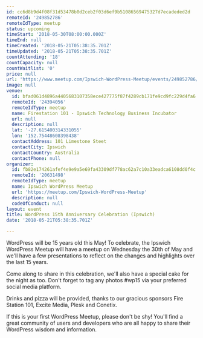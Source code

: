 ```yaml
---
id: cc6d8b9d4f08f31d53478b0d2ceb2f03d6ef9b51086569475327d7ecadeded2d
remoteId: '249852786'
remoteIdType: meetup
status: upcoming
timeStart: '2018-05-30T08:00:00.000Z'
timeEnd: null
timeCreated: '2018-05-21T05:38:35.701Z'
timeUpdated: '2018-05-21T05:38:35.701Z'
countAttending: '18'
countCapacity: null
countWaitlist: '0'
price: null
url: 'https://www.meetup.com/Ipswich-WordPress-Meetup/events/249852786/'
image: null
venue:
  id: bfad061d4896a4405683107358ece427775f87f4289cb171fe9cd9fc229d4fa6
  remoteId: '24394056'
  remoteIdType: meetup
  name: Firestation 101 - Ipswich Technology Business Incubator
  url: null
  description: null
  lat: '-27.615400314331055'
  lon: '152.75448608398438'
  contactAddress: 101 Limestone Steet
  contactCity: Ipswich
  contactCountry: Australia
  contactPhone: null
organizer:
  id: fb82e174261afef4e9e9a5e69fa43309df778ac62a7c10a33eadca6108dd0f4c
  remoteId: '20631498'
  remoteIdType: meetup
  name: Ipswich WordPress Meetup
  url: 'https://meetup.com/Ipswich-WordPress-Meetup'
  description: null
  codeOfConduct: null
layout: event
title: WordPress 15th Anniversary Celebration (Ipswich)
date: '2018-05-21T05:38:35.701Z'

---
```

<p>WordPress will be 15 years old this May! To celebrate, the Ipswich WordPress Meetup will have a meetup on Wednesday the 30th of May and we'll have a few presentations to reflect on the changes and highlights over the last 15 years.</p> <p>Come along to share in this celebration, we'll also have a special cake for the night as too. Don't forget to tag any photos #wp15 via your preferred social media platform.</p> <p>Drinks and pizza will be provided, thanks to our gracious sponsors Fire Station 101, Excite Media, Plesk and Conetix.</p> <p>If this is your first WordPress Meetup, please don't be shy! You'll find a great community of users and developers who are all happy to share their WordPress wisdom and information.</p>
